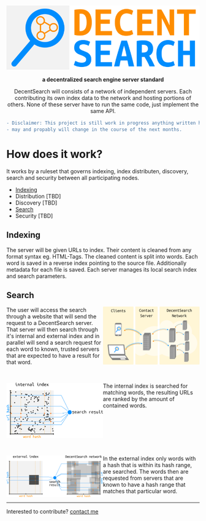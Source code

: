 <p align="center">
  <img src="/docs/images/logo.svg" alt="Decent Search Logo" />
</p>
<p align="center">
  <b>a decentralized search engine server standard</b>
</p>
  
<p align="center">
DecentSearch will consists of a network of independent servers. Each contributing its own index data to the network and hosting portions of others. None of these server have to run the same code, just implement the same API.
</p>

```diff
- Disclaimer: This project is still work in progress anything written here, 
- may and propably will change in the course of the next months. 
```

# How does it work?

It works by a ruleset that governs indexing, index distributen, discovery, search and security between all participating nodes.

- [Indexing](#indexing)
- Distribution [TBD]
- Discovery [TBD]
- [Search](#search)
- Security [TBD]

## Indexing

The server will be given URLs to index. Their content is cleaned from any format syntax eg. HTML-Tags. The cleaned content is split into words. Each word is saved in a reverse index pointing to the source file. Additionally metadata for each file is saved. Each server manages its local search index and search parameters.


## Search
<p>
  <img align="right" width="50%" src="/docs/images/client-search.svg" alt="client search visualization"/>
  The user will access the search through a website that will send the request to a DecentSearch server. That server will then search through it's internal and external index and in parallel will send a search request for each word to known, trusted servers that are expected to have a result for that word.
  <br clear="both">
</p>
<br clear="both">
<p>
  <img align="left" width="50%" src="/docs/images/search-internal.svg" alt="client search visualization"/>
  The internal index is searched for matching words, the resulting URLs are ranked by the amount of contained words.
  <br clear="both">
</p>
<br clear="both">
<p>
  <img align="left" width="50%" src="/docs/images/search-external.svg" alt="client search visualization"/>
  In the external index only words with a hash that is within its hash range, are searched. The words then are requested from servers that are known to have a hash range that matches that particular word.
  <br clear="both">
</p>

---
Interested to contribute? [contact me](mailto:dustin@commit.international)
